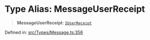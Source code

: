 # Type Alias: MessageUserReceipt

> **MessageUserReceipt**: [`IUserReceipt`](../namespaces/proto/interfaces/IUserReceipt.md)

Defined in: [src/Types/Message.ts:356](https://github.com/Fokusdotid/bail/blob/546bbbb35e652e95f45982a71bee62b2c682e4eb/src/Types/Message.ts#L356)
